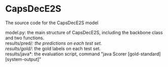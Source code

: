 # CapsDecE2S
The source code for the CapsDecE2S model

model.py: the main structure of CapsDecE2S, including the backbone class and two functions.<br>
results/pred/*: the predictions on each test set.<br>
results/gold/*: the gold labels on each test set.<br>
results/java*: the evaluation script, command "java Scorer [gold-standard] [system-output]"<br>
